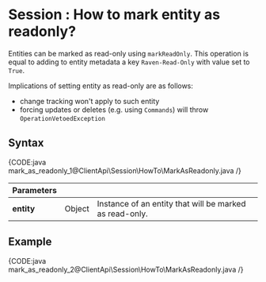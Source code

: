 # Session : How to mark entity as readonly?

Entities can be marked as read-only using `markReadOnly`. This operation is equal to adding to entity metadata a key `Raven-Read-Only` with value set to `True`.   

Implications of setting entity as read-only are as follows:   

- change tracking won't apply to such entity
- forcing updates or deletes (e.g. using `Commands`) will throw `OperationVetoedException`

## Syntax

{CODE:java mark_as_readonly_1@ClientApi\Session\HowTo\MarkAsReadonly.java /}

| Parameters | | |
| ------------- | ------------- | ----- |
| **entity** | Object | Instance of an entity that will be marked as read-only. |

## Example

{CODE:java mark_as_readonly_2@ClientApi\Session\HowTo\MarkAsReadonly.java /}
